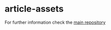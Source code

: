 # article-assets

For further information check the [main repository](https://github.com/enhavo/enhavo)